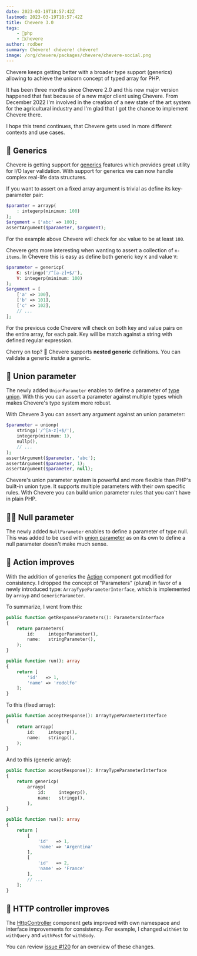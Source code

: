 ```yaml
---
date: 2023-03-19T18:57:42Z
lastmod: 2023-03-19T18:57:42Z
title: Chevere 3.0
tags:
    - 🐘php
    - 🥑chevere
author: rodber
summary: Chévere! chévere! chévere!
image: /org/chevere/packages/chevere/chevere-social.png
---
```


Chevere keeps getting better with a broader type support (generics) allowing to achieve the unicorn concept of typed array for PHP.

It has been three months since Chevere 2.0 and this new major version happened that fast because of a new major client using Chevere. From December 2022 I'm involved in the creation of a new state of the art system for the agricultural industry and I'm glad that I got the chance to implement Chevere there.

I hope this trend continues, that Chevere gets used in more different contexts and use cases.

## 🍒 Generics

Chevere is getting support for [generics](https://wiki.php.net/rfc/generics) features which provides great utility for I/O layer validation. With support for generics we can now handle complex real-life data structures.

If you want to assert on a fixed array argument is trivial as define its key-parameter pair:

```php
$paramter = arrayp(
    : integerp(minimum: 100)
);
$argument = ['abc' => 100];
assertArgument($parameter, $argument);
```

For the example above Chevere will check for `abc` value to be at least `100`.

Chevere gets more interesting when wanting to assert a collection of `n-items`. In Chevere this is easy as define both generic key `K` and value `V`:

```php
$parameter = genericp(
    K: stringp('/^[a-z]+$/'),
    V: integerp(minimum: 100)
);
$argument = [
    ['a' => 100],
    ['b' => 101],
    ['c' => 102],
    // ...
];
```

For the previous code Chevere will check on both key and value pairs on the entire array, for each pair. Key will be match against a string with defined regular expression.

Cherry on top? 🤯 Chevere supports **nested generic** definitions. You can validate a generic *inside* a generic.

## 🔗 Union parameter

The newly added `UnionParameter` enables to define a parameter of [type union](https://php.watch/versions/8.0/union-types). With this you can assert a parameter against multiple types which makes Chevere's type system more robust.

With Chevere 3 you can assert any argument against an union parameter:

```php
$parameter = unionp(
    stringp('/^[a-z]+$/'),
    integerp(minimum: 1),
    nullp(),
    // ...
);
assertArgument($parameter, 'abc');
assertArgument($parameter, 1);
assertArgument($parameter, null);
```

Chevere's union parameter system is powerful and more flexible than PHP's built-in union type. It supports multiple parameters with their own specific rules. With Chevere you can build union parameter rules that you can't have in plain PHP.

## 🏴‍☠️ Null parameter

The newly added `NullParameter` enables to define a parameter of type null. This was added to be used with [union parameter](#-union-parameter) as on its own to define a null parameter doesn't make much sense.

## 🎩 Action improves

With the addition of generics the [Action](https://chevere.org/library/action.html) component got modified for consistency. I dropped the concept of "Parameters" (plural) in favor of a newly introduced type: `ArrayTypeParameterInterface`, which is implemented by `arrayp` and `GenericParameter`.

To summarize, I went from this:

```php
public function getResponseParameters(): ParametersInterface
{
    return parameters(
        id:     integerParameter(),
        name:   stringParameter(),
    );
}

public function run(): array
{
    return [
        'id'   => 1,
        'name' => 'rodolfo'
    ];
}
```

To this (fixed array):

```php
public function acceptResponse(): ArrayTypeParameterInterface
{
    return arrayp(
        id:     integerp(),
        name:   stringp(),
    );
}
```

And to this (generic array):

```php
public function acceptResponse(): ArrayTypeParameterInterface
{
    return genericp(
        arrayp(
            id:     integerp(),
            name:   stringp(),
        ),
}

public function run(): array
{
    return [
        [
            'id'   => 1,
            'name' => 'Argentina'
        ],
        [
            'id'   => 2,
            'name' => 'France'
        ],
        // ...
    ];
}
```

## 🥁 HTTP controller improves

The [HttpController](https://chevere.org/library/http-controller.html) component gets improved with own namespace and interface improvements for consistency. For example, I changed `withGet` to `withQuery` and `withPost` for `withBody`.

You can review [issue #120](https://github.com/chevere/chevere/issues/120) for an overview of these changes.
